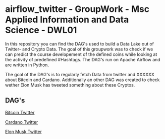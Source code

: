 # airflow_twitter - GroupWork - Msc Applied Information and Data Science - DWL01

In this repository you can find the DAG's used to build a Data Lake out of Twitter- and Crypto Data. The goal of this groupwork was to check if we can predict the course developement of the defined coins while looking at the activity of predefined #Hashtags. The DAG's run on Apache Airflow and are written in Python.

The goal of the DAG's is to regularly fetch Data from twitter and XXXXXX about Bitcoin and Cardano. Additionally an other DAG was created to check wether Elon Musk has tweeted something about these Cryptos.

## DAG's

[Bitcoin Twitter](https://github.com/SandroSuter92/airflow_twitter/blob/master/project/dags/ADA_dag.py)

[Cardano Twitter](https://github.com/SandroSuter92/airflow_twitter/blob/master/project/dags/ADA_dag.py)

[Elon Musk Twitter](https://github.com/SandroSuter92/airflow_twitter/blob/master/project/dags/ADA_dag.py)
